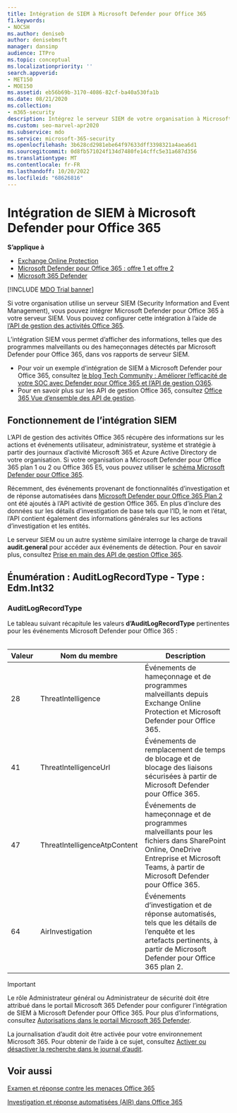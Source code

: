 ```yaml
---
title: Intégration de SIEM à Microsoft Defender pour Office 365
f1.keywords:
- NOCSH
ms.author: deniseb
author: denisebmsft
manager: dansimp
audience: ITPro
ms.topic: conceptual
ms.localizationpriority: ''
search.appverid:
- MET150
- MOE150
ms.assetid: eb56b69b-3170-4086-82cf-ba40a530fa1b
ms.date: 08/21/2020
ms.collection:
- m365-security
description: Intégrez le serveur SIEM de votre organisation à Microsoft Defender pour Office 365 et aux événements de menace associés dans l’API de gestion des activités Office 365.
ms.custom: seo-marvel-apr2020
ms.subservice: mdo
ms.service: microsoft-365-security
ms.openlocfilehash: 3b628cd2981ebe64f97633dff3398321a4aea6d1
ms.sourcegitcommit: 0d8fb571024f134d7480fe14cffc5e31a687d356
ms.translationtype: MT
ms.contentlocale: fr-FR
ms.lasthandoff: 10/20/2022
ms.locfileid: "68626816"
---
```

# <a name="siem-integration-with-microsoft-defender-for-office-365"></a>Intégration de SIEM à Microsoft Defender pour Office 365

**S’applique à**
- [Exchange Online Protection](exchange-online-protection-overview.md)
- [Microsoft Defender pour Office 365 : offre 1 et offre 2](defender-for-office-365.md)
- [Microsoft 365 Defender](../defender/microsoft-365-defender.md)

[!INCLUDE [MDO Trial banner](../includes/mdo-trial-banner.md)]

Si votre organisation utilise un serveur SIEM (Security Information and Event Management), vous pouvez intégrer Microsoft Defender pour Office 365 à votre serveur SIEM. Vous pouvez configurer cette intégration à l’aide de [l’API de gestion des activités Office 365](/office/office-365-management-api/office-365-management-activity-api-reference).

L’intégration SIEM vous permet d’afficher des informations, telles que des programmes malveillants ou des hameçonnages détectés par Microsoft Defender pour Office 365, dans vos rapports de serveur SIEM.

- Pour voir un exemple d’intégration de SIEM à Microsoft Defender pour Office 365, consultez [le blog Tech Community : Améliorer l’efficacité de votre SOC avec Defender pour Office 365 et l’API de gestion O365](https://techcommunity.microsoft.com/t5/microsoft-security-and/improve-the-effectiveness-of-your-soc-with-office-365-atp-and/ba-p/1525185).
- Pour en savoir plus sur les API de gestion Office 365, consultez [Office 365 Vue d’ensemble des API de gestion](/office/office-365-management-api/office-365-management-apis-overview).

## <a name="how-siem-integration-works"></a>Fonctionnement de l’intégration SIEM

L’API de gestion des activités Office 365 récupère des informations sur les actions et événements utilisateur, administrateur, système et stratégie à partir des journaux d’activité Microsoft 365 et Azure Active Directory de votre organisation. Si votre organisation a Microsoft Defender pour Office 365 plan 1 ou 2 ou Office 365 E5, vous pouvez utiliser le [schéma Microsoft Defender pour Office 365](/office/office-365-management-api/office-365-management-activity-api-schema#office-365-advanced-threat-protection-and-threat-investigation-and-response-schema).

Récemment, des événements provenant de fonctionnalités d’investigation et de réponse automatisées dans [Microsoft Defender pour Office 365 Plan 2](defender-for-office-365.md#microsoft-defender-for-office-365-plan-1-and-plan-2) ont été ajoutés à l’API activité de gestion Office 365. En plus d’inclure des données sur les détails d’investigation de base tels que l’ID, le nom et l’état, l’API contient également des informations générales sur les actions d’investigation et les entités.

Le serveur SIEM ou un autre système similaire interroge la charge de travail **audit.general** pour accéder aux événements de détection. Pour en savoir plus, consultez [Prise en main des API de gestion Office 365](/office/office-365-management-api/get-started-with-office-365-management-apis).

## <a name="enum-auditlogrecordtype---type-edmint32"></a>Énumération : AuditLogRecordType - Type : Edm.Int32

### <a name="auditlogrecordtype"></a>AuditLogRecordType

Le tableau suivant récapitule les valeurs **d’AuditLogRecordType** pertinentes pour les événements Microsoft Defender pour Office 365 :<br/><br/>

| Valeur | Nom du membre | Description |
|---|---|---|
| 28| ThreatIntelligence | Événements de hameçonnage et de programmes malveillants depuis Exchange Online Protection et Microsoft Defender pour Office 365. |
| 41| ThreatIntelligenceUrl | Événements de remplacement de temps de blocage et de blocage des liaisons sécurisées à partir de Microsoft Defender pour Office 365. |
| 47| ThreatIntelligenceAtpContent | Événements de hameçonnage et de programmes malveillants pour les fichiers dans SharePoint Online, OneDrive Entreprise et Microsoft Teams, à partir de Microsoft Defender pour Office 365. |
| 64| AirInvestigation | Événements d’investigation et de réponse automatisés, tels que les détails de l’enquête et les artefacts pertinents, à partir de Microsoft Defender pour Office 365 plan 2. |

> [!IMPORTANT]
> Le rôle Administrateur général ou Administrateur de sécurité doit être attribué dans le portail Microsoft 365 Defender pour configurer l’intégration de SIEM à Microsoft Defender pour Office 365. Pour plus d’informations, consultez [Autorisations dans le portail Microsoft 365 Defender](permissions-microsoft-365-security-center.md).
>
> La journalisation d’audit doit être activée pour votre environnement Microsoft 365. Pour obtenir de l’aide à ce sujet, consultez [Activer ou désactiver la recherche dans le journal d’audit](../../compliance/turn-audit-log-search-on-or-off.md).

## <a name="see-also"></a>Voir aussi

[Examen et réponse contre les menaces Office 365](office-365-ti.md)

[Investigation et réponse automatisées (AIR) dans Office 365](automated-investigation-response-office.md)
